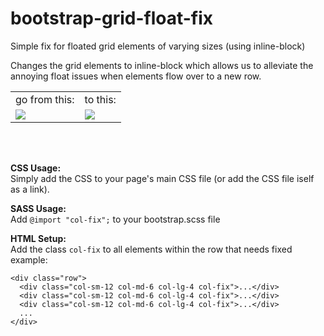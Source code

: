 # bootstrap-grid-float-fix
Simple fix for floated grid elements of varying sizes (using inline-block)

Changes the grid elements to inline-block which allows us to alleviate the annoying float issues when elements flow over to a new row.

<table>
<tbody>
<tr>
<td>go from this:</td>
<td>to this:</td>
</tr>
<tr>
<td><img src="http://s4.postimg.org/el7qfdonh/Screen_Shot_2015_09_22_at_12_14_07_AM.png" style="with: 100%;"/></td>
<td><img src="http://s4.postimg.org/r14g94hzh/Screen_Shot_2015_09_22_at_12_13_28_AM.png" style="with: 100%;"/></td>
</tr>
</tbody>
</table>

<br/><br/>

<b>CSS Usage:</b><br/>
Simply add the CSS to your page's main CSS file (or add the CSS file iself as a link).

<b>SASS Usage:</b><br/>
Add `@import "col-fix";` to your bootstrap.scss file

<b>HTML Setup:</b><br/>
Add the class `col-fix` to all elements within the row that needs fixed<br/>
example: 
```
<div class="row">
  <div class="col-sm-12 col-md-6 col-lg-4 col-fix">...</div>
  <div class="col-sm-12 col-md-6 col-lg-4 col-fix">...</div>
  <div class="col-sm-12 col-md-6 col-lg-4 col-fix">...</div>
  ...
</div>
```
